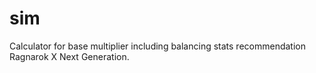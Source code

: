 # sim
Calculator for base multiplier including balancing stats recommendation Ragnarok X Next Generation.
